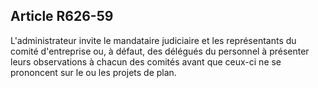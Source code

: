 Article R626-59
----
L'administrateur invite le mandataire judiciaire et les représentants du comité
d'entreprise ou, à défaut, des délégués du personnel à présenter leurs
observations à chacun des comités avant que ceux-ci ne se prononcent sur le ou
les projets de plan.
